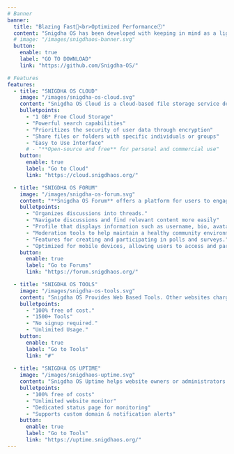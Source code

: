 ```yaml
---
# Banner
banner:
  title: "Blazing Fast🚀<br>Optimized Performance🕛"
  content: "Snigdha OS has been developed with keeping in mind as a light-weight, easy-to-use, flexible customization, freedom of choice during installation and many more. We are developing separte distribution for Penetration Testing.<br> Till now, You can use Arctic*"
  # image: "/images/snigdhaos-banner.svg"
  button:
    enable: true
    label: "GO TO DOWNLOAD"
    link: "https://github.com/Snigdha-OS/"

# Features
features:
  - title: "SNIGDHA OS CLOUD"
    image: "/images/snigdha-os-cloud.svg"
    content: "Snigdha OS Cloud is a cloud-based file storage service developed by Snigdha OS. It allows users to store files in the cloud and share files and folders with others.<br> Powered by: TONMOY INFRASTRUCTURE"
    bulletpoints:
      - "1 GB* Free Cloud Storage"
      - "Powerful search capabilities"
      - "Prioritizes the security of user data through encryption"
      - "Share files or folders with specific individuals or groups"
      - "Easy to Use Interface"
      # - "**Open-source and free** for personal and commercial use"
    button:
      enable: true
      label: "Go to Cloud"
      link: "https://cloud.snigdhaos.org/"

  - title: "SNIGDHA OS FORUM"
    image: "/images/snigdha-os-forum.svg"
    content: "**Snigdha OS Forum** offers a platform for users to engage in discussions, share information, ask questions, and connect with others who share similar interests. Get help from Admins, Mods and Members."
    bulletpoints:
      - "Organizes discussions into threads."
      - "Navigate discussions and find relevant content more easily"
      - "Profile that displays information such as username, bio, avatar, join date, and post count"
      - "Moderation tools to help maintain a healthy community environment"
      - "Features for creating and participating in polls and surveys."
      - "Optimized for mobile devices, allowing users to access and participate in discussions on smartphones and tablets"
    button:
      enable: true
      label: "Go to Forums"
      link: "https://forum.snigdhaos.org/"

  - title: "SNIGDHA OS TOOLS"
    image: "/images/snigdha-os-tools.svg"
    content: "Snigdha OS Provides Web Based Tools. Other websites charges an amount after you use certain limit. But Snigdha OS Tools doesn't charge you and usage limit is unlimited."
    bulletpoints:
      - "100% free of cost."
      - "1500+ Tools"
      - "No signup required."
      - "Unlimited Usage."
    button:
      enable: true
      label: "Go to Tools"
      link: "#"
  
  - title: "SNIGDHA OS UPTIME"
    image: "/images/snigdhaos-uptime.svg"
    content: "Snigdha OS Uptime helps website owners or administrators track the availability and performance of their websites. It continuously monitors websites from various locations around the world and alert the website owner if there are any issues such as downtime or slow loading times."
    bulletpoints:
      - "100% free of costs"
      - "Unlimited website monitor"
      - "Dedicated status page for monitoring"
      - "Supports custom domain & notification alerts"
    button:
      enable: true
      label: "Go to Tools"
      link: "https://uptime.snigdhaos.org/"
---
```

